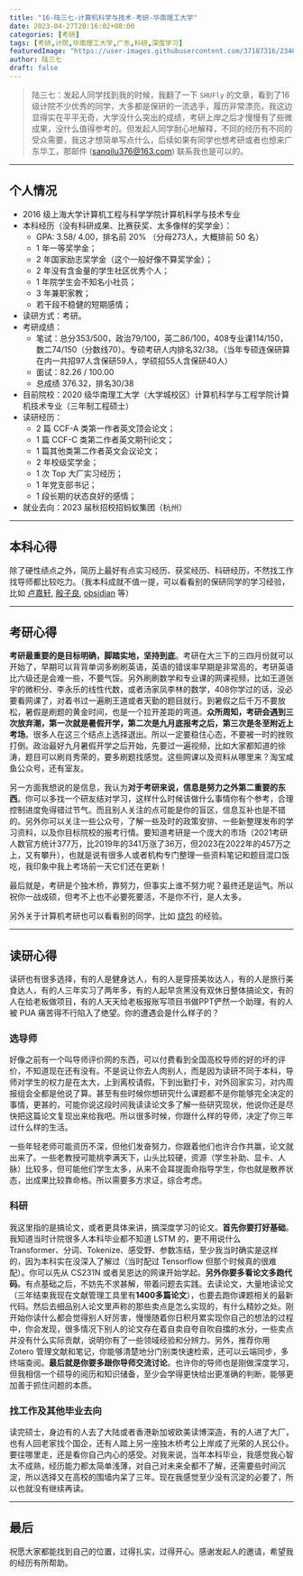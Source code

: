 ```yaml
---
title: "16-陆三七-计算机科学与技术-考研-华南理工大学"
date: 2023-04-27T20:16:02+08:00
categories: [考研]
tags: [考研,计院,华南理工大学,广东,科研,深度学习]
featuredImage: "https://user-images.githubusercontent.com/37187316/234855456-696bbbe2-9917-4713-8619-248b840af65e.jpg"
author: 陆三七
draft: false
---
```


> 陆三七：发起人同学找到我的时候，我翻了一下 `SHUFly` 的文章，看到了16 级计院不少优秀的同学，大多都是保研的一流选手，履历非常漂亮，我这边显得实在平平无奇，大学没什么突出的成绩，考研上岸之后才慢慢有了些微成果，没什么值得参考的。但发起人同学耐心地解释，不同的经历有不同的受众需要，我这才想简单写点什么，后续如果有同学也想考研或者也想来广东华工，那邮件 (sanqilu376@163.com) 联系我也是可以的。

---

## 个人情况


+ 2016 级上海大学计算机工程与科学学院计算机科学与技术专业
+ 本科经历（没有科研成果、比赛获奖、太多像样的奖学金）：
    - GPA: 3.58/ 4.00，排名前 20% （分母273人，大概排前 50 名）
    - 1 年一等奖学金；
    - 2 年国家励志奖学金（这个一般好像不算奖学金）；
    - 2 年没有含金量的学生社区优秀个人；
    - 1 年院学生会不知名小社员；
    - 3 年兼职家教；
    - 若干段不稳健的短期感情；
+ 读研方式：考研。
+ 考研成绩：
    - 笔试：总分353/500，政治79/100，英二86/100，408专业课114/150，数二74/150（分数线70）。专硕考研人内排名32/38。（当年专硕连保研算在内一共招97人含保研59人，学硕招55人含保研40人）
    - 面试：82.26 / 100.00
    - 总成绩 376.32，排名30/38
+ 目前院校：2020 级华南理工大学（大学城校区）计算机科学与工程学院计算机技术专业（三年制工程硕士）
+ 读研经历：
    - 2 篇 CCF-A 类第一作者英文顶会论文；
    - 1 篇 CCF-C 类第二作者英文期刊论文；
    - 1 篇其他类第二作者英文会议论文；
    - 2 年校级奖学金；
    - 1 次 Top 大厂实习经历；
    - 1 年党支部书记；
    - 1 段长期的状态良好的感情；
+ 就业去向：2023 届秋招校招蚂蚁集团（杭州）

---


## 本科心得


除了硬性绩点之外，简历上最好有点实习经历、获奖经历、科研经历，不然找工作找导师都比较吃力。（我本科成就不值一提，可以看看别的保研同学的学习经验，比如 [卢嘉轩](https://shuosc.github.io/fly/posts/16-%E5%8D%A2%E5%98%89%E8%BD%A9-%E8%AE%A1%E7%AE%97%E6%9C%BA%E7%A7%91%E5%AD%A6%E4%B8%8E%E6%8A%80%E6%9C%AF-%E4%BF%9D%E7%A0%94-%E6%B8%85%E5%8D%8E), [殷子良](https://shuosc.github.io/fly/posts/16-%E6%AE%B7%E5%AD%90%E8%89%AF-%E8%AE%A1%E7%AE%97%E6%9C%BA%E7%A7%91%E5%AD%A6%E4%B8%8E%E6%8A%80%E6%9C%AF-%E5%93%88%E5%B7%A5%E6%B7%B1/#%E4%B8%8D%E5%85%B7%E6%9C%89%E5%8F%82%E8%80%83%E4%BB%B7%E5%80%BC), [obsidian](https://shuosc.github.io/fly/posts/16-obsidian-%E8%AE%A1%E7%AE%97%E6%9C%BA%E7%A7%91%E5%AD%A6%E4%B8%8E%E6%8A%80%E6%9C%AF-%E4%B8%8A%E6%B5%B7%E5%A4%A7%E5%AD%A6/) 等）


---


## 考研心得


**考研最重要的是目标明确，脚踏实地，坚持到底**。考研在大三下的三四月份就可以开始了，早期可以背背单词多刷刷英语，英语的错误率早期是非常高的，考研英语比六级还是会难一些，不要气馁。另外刷刷数学和专业课的网课视频，比如王道张宇的微积分、李永乐的线性代数，或者汤家凤李林的数学，408你学过的话，没必要看网课了，对着书过一遍刷王道或者天勤的题目就行。到暑假之后千万不要放松，暑假是刷题的黄金时间，也是一个拉开差距的弯道。**众所周知，考研会遇到三次放弃潮，第一次就是暑假开学，第二次是九月底报考之后，第三次是冬至附近上考场**。很多人在这三个结点上选择退出。所以一定要稳住心态，不要被一时的挫败打倒。政治最好九月暑假开学之后开始，先要过一遍视频，比如大家都知道的徐涛，题目可以刷肖秀荣的，要多刷题找感觉。这些网课以及资料从哪里来？淘宝咸鱼公众号，还有室友。


另一方面我想说的是信息，我认为**对于考研来说，信息是努力之外第二重要的东西**。你可以多找一个研友结对学习，这样什么时候该做什么事情你有个参考，合理控制进度免得错过节气。而且别人关注的点可能是你的盲区，信息互补也是不错的。另外你可以关注一些公众号，了解一些及时的政策安排、一些新整理发布的学习资料，以及你目标院校的报考行情。要知道考研是一个庞大的市场（2021考研人数官方统计377万，比2019年的341万涨了36万，但2023在2022年的457万之上，又有攀升），也就是说有很多人或者机构专门整理一些资料笔记和题目混口饭吃，我印象中我上考场前一天它们还在更新！


最后就是，考研是个独木桥，靠努力，但事实上谁不努力呢？最终还是运气。所以祝你一战成硕，但考不上也不必要死要活，不是你不行，是人太多。

另外关于计算机考研也可以看看别的同学，比如 [烧包](https://shuosc.github.io/fly/posts/16-%E8%AE%A1%E7%AE%97%E6%9C%BA%E7%A7%91%E5%AD%A6%E4%B8%8E%E6%8A%80%E6%9C%AF-%E8%80%83%E7%A0%94-%E5%A4%8D%E6%97%A6/) 的经验。


---


## 读研心得


读研也有很多选择，有的人是健身达人，有的人是穿搭美妆达人，有的人是旅行美食达人，有的人三年实习了两年多，有的人起早贪黑没有双休日整体搞论文，有的人在给老板做项目，有的人天天给老板报账写项目书做PPT俨然一个助理，有的人被 PUA 痛苦得不行陷入了绝望。你的遭遇会是什么样子的？


### 选导师


好像之前有一个叫导师评价网的东西，可以付费看到全国高校导师的好的坏的评价，不知道现在还有没有。不是说让你去人肉别人，而是因为读研不同于本科，导师对学生的权力是在太大，上到离校请假，下到出勤打卡，对外回家实习，对内周报组会全都是他说了算。甚至有些时候你想研究什么课题都不是你能够完全决定的事情，更甚的，可能你说这段时间我读读论文多了解一些研究现状，他说你还是尽快把这篇论文复现出来给我吧。所以很多时候，你跟什么样的导师，决定了你三年过什么样的生活。


一些年轻老师可能资历不深，但他们发奋努力，你跟着他们也许合作共赢，论文就出来了。一些老教授可能桃李满天下，山头比较硬，资源（学生补助、显卡、人脉）比较多，但可能他们学生太多，从来不会耳提面命指导学生，你也就是散养状态，出成果比较靠命格。所以需要多方求证，综合考虑。


### 科研


我这里指的是搞论文，或者更具体来讲，搞深度学习的论文。**首先你要打好基础**。我知道当时计院很多人本科毕业都不知道 LSTM 的，更不用说什么 Transformer、分词、Tokenize、感受野、参数冻结，至少我当时确实是这样的，因为本科实在没深入了解过（当时配过 Tensorflow 但那个时候真的很难配）。你可以先从 CS231N 或者吴恩达的网课开始学起。**另外你要多看论文多跑代码**。有点基础之后，不妨先不求甚解，带着问题去实践。去读论文，大量地读论文（三年结束我现在文献管理工具里有**1400多篇论文**），也要去跑你课题相关的最新代码。然后去细品别人论文里声称的那些卖点是怎么实现的，有什么精妙之处。刚开始你读什么都会觉得别人好厉害，慢慢随着你日积月累实现你自己的想法的过程中，你会发现，很多情况下别人的论文存在着自卖自夸自吹自擂的水分，一些卖点并没有什么实际贡献，说明你有了一些领域经验和分辨力。另外，推荐你用 Zotero 管理文献和笔记，你能够清楚地分门别类快速检索，还可以云端同步，多终端查阅。**最后就是你要多跟你导师交流讨论**。也许你的导师也是刚做深度学习，但我相信一个硕导的阅历和知识储备，至少会学得更快给出更准确的判断，能够更加善于抓住问题的本质。


### 找工作及其他毕业去向


读完硕士，身边有的人去了大陆或者香港新加坡欧美读博深造，有的人进了大厂，也有人回老家找个国企，还有人踏上另一座独木桥考公上岸成了光荣的人民公仆。要往哪里走，还是看你自己内心的感受。对我来说，当年本科毕业，我感觉我心智太不成熟，经历能力都太简单浅薄，对自己对未来全都不了解，还需要些时间沉淀，所以选择又在高校的围墙内呆了三年。现在我感觉至少没有沉淀的必要了，所以也就没有继续再读。


---


## 最后

祝愿大家都能找到自己的位置，过得扎实，过得开心。感谢发起人的邀请，希望我的经历有所帮助。


